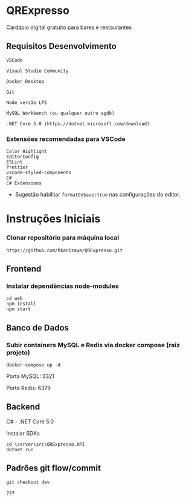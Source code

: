 # QRExpresso

Cardápio digital gratuito para bares e restaurantes

## Requisitos Desenvolvimento

```
VSCode

Visual Studio Community

Docker Desktop

Git

Node versão LTS

MySQL Workbench (ou qualquer outro sgdb)

.NET Core 5.0 (https://dotnet.microsoft.com/download)
```

### Extensões recomendadas para VSCode

```
Color Highlight
EditorConfig
ESLint
Prettier
vscode-styled-components
C#
C# Extensions
```

- Sugestão habilitar `formatOnSave:true` nas configurações do editor.

# Instruções Iniciais

### Clonar repositório para máquina local

```
https://github.com/hkanizawa/QRExpresso.git
```

## Frontend

### Instalar dependências node-modules

```
cd web
npm install
npm start
```

## Banco de Dados

### Subir containers MySQL e Redis via docker compose (raiz projeto)

```
docker-compose up -d
```

Porta MySQL: 3321

Porta Redis: 6379

## Backend

C# - .NET Core 5.0

Instalar SDKs

```
cd \server\src\QRExpresso.API
dotnet run
```

## Padrões git flow/commit

```
git checkout dev
```

???
